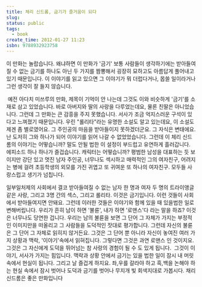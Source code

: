 ```yaml
---
title: 체리 신드롬, 금기가 즐거움이 되다
slug: 
status: public
tags:
  - book
create_time: 2012-01-27 11:23
isbn: 9788932923758
---
```

이 만화는 놀랍습니다. 왜냐하면 이 만화가 '금기' 보통 사람들이 생각하기에는 받아들여 질 수 없는 금기를 하나도 아닌 두 가지를 짬뽕해서 굉장히 묘하고도 아름답게 풀어내고 있기 때문입니다. 이 이야기를 읽고 있으면 그 이야기가 뭐 더럽다거나, 몹쓸 일이라거나 그런 생각이 잘 들지 않습니다.

 예전 아다치 미쓰루의 만화, 제목이 기억이 안 나는데 그것도 이와 비슷하게 '금기'를 소재로 삼고 있었습니다. 바로 아버지와 딸의 사랑을 다루었는데요, 물론 친딸은 아니었습니다. 그런데 그 만화는 큰 감흥을 주지 못했습니다. 서사가 조금 억지스러운 구석이 있다고 느껴졌기 때문입니다. 우린 "롤리타"라는 유명한 소설도 알고 있는데요, 이 소설도 제겐 좀 별로였어요. 그 주인공의 마음을 받아들이지 못하겠더군요. 그 자식은 변태에요. 난 도저히 그와 하나가 되어 이야기를 읽어 나갈 수 없었었습니다. 그런데 이 체리 신드롬의 이야기는 어떻습니까? 말도 안될 법한 이 설정이 부드럽고 유연하게 흘러갑니다. 
에피소드 하나 하나가 즐겁습니다. 캐릭터는 어떻습니까? 평범한 남성을 대표하는 듯 보이지만 강단 있고 멋진 남자 주인공, 너무나도 섹시하고 매력적인 그의 여자친구, 어려지는 병에 걸려 초등학생의 외모를 가진 귀엽고 또 귀여운 또 하나의 여자친구. 모두들 사랑스럽고 생기가 넘칩니다. 

일부일처제의 사회에서 결코 받아들여질 수 없는 남자 한 명과 여자 두 명의 트라이앵글 같은 사랑, 그리고 3명 간의 섹스, 그리고 롤리타. 이것은 금기입니다. 이런 것들이 사회에서 받아들여지면 안돼요. 그런데 이러한 것들은 이야기와 함께 있을 때 있을법한 일로 변해버립니다. 우리가 흔히 남이 하면 '불륜', 내가 하면 '로맨스'다 라는 말을 하죠? 이것은 너무나도 당연한 겁니다. 우리는 남의 불륜을 보면 그 단어 그 자체가 가지는 부정적인 이미지만을 떠올리고 그 사람들을 도덕적인 잣대로 평가합니다. 그런데 자신의 불륜은 그 단어 그 자체로 읽히지 않거든요. 그것은 그 단어 뿐 아니라 자신이 놓여진 여러 가지 상황과 맥락, '이야기'속에서 읽혀집니다. 그렇다면 그것은 과연 로맨스 인 것이지요. 그것은 그 자신에게 도덕을 뛰어넘는 참 사랑의 경험이 될 수 도 있게 됩니다.  그것이 이야기, 서사가 가지는 힘입니다. 맥락과 상황 안에서 금기는 있을 법한 일이 잠시 내 머릿속에서 현실이 됩니다. 그리고 날 즐겁게 하지요. 좌,우를 갈라야 하고 흑,백을 논해야 하는 현실 속에서 잠시 벗어나 도덕과 금기를 벗어나 무지개 빛 회색지대로 가봅시다. 채리 신드롬은 좋은 만화입니다